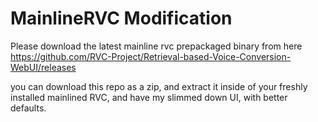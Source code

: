 # MainlineRVC Modification

Please download the latest mainline rvc prepackaged binary from here https://github.com/RVC-Project/Retrieval-based-Voice-Conversion-WebUI/releases

you can download this repo as a zip, and extract it inside of your freshly installed mainlined RVC, and have my slimmed down UI, with better defaults.
